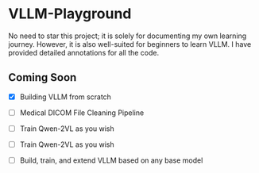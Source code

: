# VLLM-Playground

No need to star this project; it is solely for documenting my own learning journey. However, it is also well-suited for beginners to learn VLLM. I have provided detailed annotations for all the code.



##  Coming Soon

- [x] Building VLLM from scratch
- [ ] Medical DICOM File Cleaning Pipeline
- [ ] Train Qwen-2VL as you wish
- [ ] Train Qwen-2VL as you wish
- [ ] Build, train, and extend VLLM based on any base model

